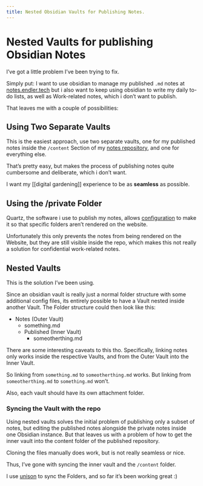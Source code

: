 ```yaml
---
title: Nested Obsidian Vaults for Publishing Notes.
---
```

# Nested Vaults for publishing Obsidian Notes

I’ve got a little problem I’ve been trying to fix.

Simply put: I want to use obsidian to manage my published `.md` notes at [notes.endler.tech](https://notes.endler.tech) but i also want to keep using obsidian to write my daily to-do lists, as well as Work-related notes, which i don’t want to publish.

That leaves me with a couple of possibilities:

## Using Two Separate Vaults

This is the easiest approach, use two separate vaults, one for my published notes inside the `/content`  Section of my [notes repository](https://github.com/JEndler/Notes), and one for everything else.

That’s pretty easy, but makes the process of publishing notes quite cumbersome and deliberate, which i don’t want.

I want my [[digital gardening]] experience to be as **seamless** as possible.

## Using the /private Folder

Quartz, the software i use to publish my notes, allows [configuration](https://quartz.jzhao.xyz/notes/ignore-notes/) to make it so that specific folders aren’t rendered on the website.

Unfortunately this only prevents the notes from being rendered on the Website, but they are still visible inside the repo, which makes this not really a solution for confidential work-related notes.

## Nested Vaults

This is the solution I’ve been using.

Since an obsidian vault is really just a normal folder structure with some additional config files, its entirely possible to have a Vault nested inside another Vault. The Folder structure could then look like this:

- Notes (Outer Vault)
	- something.md
	- Published (Inner Vault)
		- someotherthing.md

There are some interesting caveats to this tho. Specifically, linking notes only works inside the respective Vaults, and from the Outer Vault into the Inner Vault.

So linking from `something.md` to `someotherthing.md` works.
But linking from `someotherthing.md` to `something.md` won’t.

Also, each vault should have its own attachment folder.

### Syncing the Vault with the repo

Using nested vaults solves the initial problem of publishing only a subset of notes, but editing the published notes alongside the private notes inside one Obsidian instance. But that leaves us with a problem of how to get the inner vault into the content folder of the published repository.

Cloning the files manually does work, but is not really seamless or nice.

Thus, I’ve gone with syncing the inner vault and the `/content` folder.

I use [unison](https://www.cis.upenn.edu/~bcpierce/unison/) to sync the Folders, and so far it’s been working great :)


